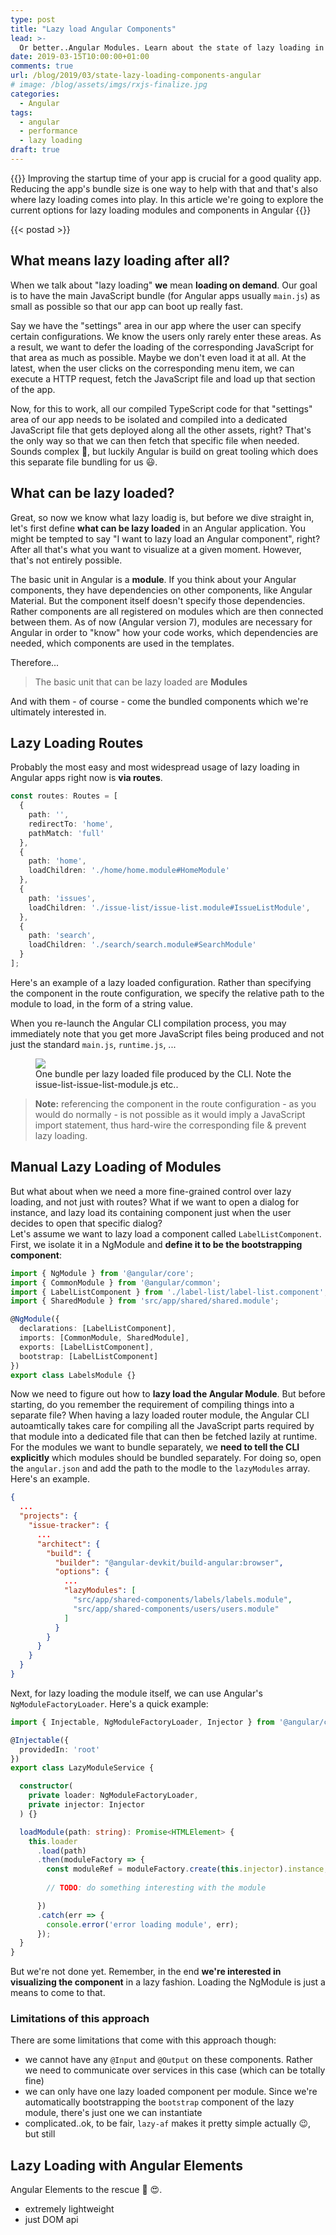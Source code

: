 ```yaml
---
type: post
title: "Lazy load Angular Components"
lead: >-
  Or better..Angular Modules. Learn about the state of lazy loading in Angular
date: 2019-03-15T10:00:00+01:00
comments: true
url: /blog/2019/03/state-lazy-loading-components-angular
# image: /blog/assets/imgs/rxjs-finalize.jpg
categories:
  - Angular
tags:
  - angular
  - performance
  - lazy loading
draft: true
---
```


{{<intro>}}
  Improving the startup time of your app is crucial for a good quality app. Reducing the app's bundle size is one way to help with that and that's also where lazy loading comes into play. In this article we're going to explore the current options for lazy loading modules and components in Angular
{{</intro>}}

<!--more-->

{{< postad >}}

## What means lazy loading after all?

When we talk about "lazy loading" **we** mean **loading on demand**. Our goal is to have the main JavaScript bundle (for Angular apps usually `main.js`) as small as possible so that our app can boot up really fast. 

Say we have the "settings" area in our app where the user can specify certain configurations. We know the users only rarely enter these areas. As a result, we want to defer the loading of the corresponding JavaScript for that area as much as possible. Maybe we don't even load it at all. At the latest, when the user clicks on the corresponding menu item, we can execute a HTTP request, fetch the JavaScript file and load up that section of the app.

Now, for this to work, all our compiled TypeScript code for that "settings" area of our app needs to be isolated and compiled into a dedicated JavaScript file that gets deployed along all the other assets, right? That's the only way so that we can then fetch that specific file when needed. Sounds complex :thinking:, but luckily Angular is build on great tooling which does this separate file bundling for us :smiley:.

## What can be lazy loaded?

Great, so now we know what lazy loadig is, but before we dive straight in, let's first define **what can be lazy loaded** in an Angular application. You might be tempted to say "I want to lazy load an Angular component", right? After all that's what you want to visualize at a given moment. However, that's not entirely possible.

The basic unit in Angular is a **module**. If you think about your Angular components, they have dependencies on other components, like Angular Material. But the component itself doesn't specify those dependencies. Rather components are all registered on modules which are then connected between them. As of now (Angular version 7), modules are necessary for Angular in order to "know" how your code works, which dependencies are needed, which components are used in the templates.

Therefore...

<blockquote class="emphasized">The basic unit that can be lazy loaded are <strong>Modules</strong></blockquote>

And with them - of course - come the bundled components which we're ultimately interested in.

## Lazy Loading Routes

Probably the most easy and most widespread usage of lazy loading in Angular apps right now is **via routes**.

```typescript
const routes: Routes = [
  {
    path: '',
    redirectTo: 'home',
    pathMatch: 'full'
  },
  {
    path: 'home',
    loadChildren: './home/home.module#HomeModule'
  },
  {
    path: 'issues',
    loadChildren: './issue-list/issue-list.module#IssueListModule',
  },
  {
    path: 'search',
    loadChildren: './search/search.module#SearchModule'
  }
];
```

Here's an example of a lazy loaded configuration. Rather than specifying the component in the route configuration, we specify the relative path to the module to load, in the form of a string value.

When you re-launch the Angular CLI compilation process, you may immediately note that you get more JavaScript files being produced and not just the standard `main.js`, `runtime.js`, ...

<figure>
  <a href="/blog/assets/imgs/lazy-loaded-bundling-cli.png" class="image--zoom">
    <img src="/blog/assets/imgs/lazy-loaded-bundling-cli.png">
  </a>
  <figcaption>One bundle per lazy loaded file produced by the CLI. Note the issue-list-issue-list-module.js etc..</figcaption>
</figure>

> **Note:** referencing the component in the route configuration - as you would do normally - is not possible as it would imply a JavaScript import statement, thus hard-wire the corresponding file & prevent lazy loading.

## Manual Lazy Loading of Modules

But what about when we need a more fine-grained control over lazy loading, and not just with routes? What if we want to open a dialog for instance, and lazy load its containing component just when the user decides to open that specific dialog?  
Let's assume we want to lazy load a component called `LabelListComponent`. First, we isolate it in a NgModule and **define it to be the bootstrapping component**:

```typescript
import { NgModule } from '@angular/core';
import { CommonModule } from '@angular/common';
import { LabelListComponent } from './label-list/label-list.component';
import { SharedModule } from 'src/app/shared/shared.module';

@NgModule({
  declarations: [LabelListComponent],
  imports: [CommonModule, SharedModule],
  exports: [LabelListComponent],
  bootstrap: [LabelListComponent]
})
export class LabelsModule {}
```

Now we need to figure out how to **lazy load the Angular Module**. But before starting, do you remember the requirement of compiling things into a separate file? When having a lazy loaded router module, the Angular CLI autoamtically takes care for compiling all the JavaScript parts required by that module into a dedicated file that can then be fetched lazily at runtime.  
For the modules we want to bundle separately, we **need to tell the CLI explicitly** which modules should be bundled separately. For doing so, open the `angular.json` and add the path to the modle to the `lazyModules` array. Here's an example.

```json
{
  ...
  "projects": {
    "issue-tracker": {
      ...
      "architect": {
        "build": {
          "builder": "@angular-devkit/build-angular:browser",
          "options": {
            ...
            "lazyModules": [
              "src/app/shared-components/labels/labels.module",
              "src/app/shared-components/users/users.module"
            ]
          }
        }
      }
    }
  }
}
```

Next, for lazy loading the module itself, we can use Angular's `NgModuleFactoryLoader`. Here's a quick example:

```typescript
import { Injectable, NgModuleFactoryLoader, Injector } from '@angular/core';

@Injectable({
  providedIn: 'root'
})
export class LazyModuleService {

  constructor(
    private loader: NgModuleFactoryLoader,
    private injector: Injector
  ) {}

  loadModule(path: string): Promise<HTMLElement> {
    this.loader
      .load(path)
      .then(moduleFactory => {
        const moduleRef = moduleFactory.create(this.injector).instance;
        
        // TODO: do something interesting with the module

      })
      .catch(err => {
        console.error('error loading module', err);
      });
  }
}
```

But we're not done yet. Remember, in the end **we're interested in visualizing the component** in a lazy fashion. Loading the NgModule is just a means to come to that.


### Limitations of this approach

There are some limitations that come with this approach though:

- we cannot have any `@Input` and `@Output` on these components. Rather we need to communicate over services in this case (which can be totally fine)
- we can only have one lazy loaded component per module. Since we're automatically bootstrapping the `bootstrap` component of the lazy module, there's just one we can instantiate
- complicated..ok, to be fair, `lazy-af` makes it pretty simple actually :wink:, but still

## Lazy Loading with Angular Elements

Angular Elements to the rescue :muscle: :heart_eyes:.

- extremely lightweight
- just DOM api